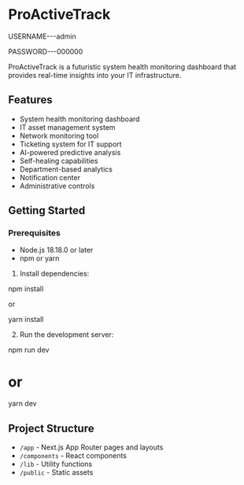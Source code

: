 # ProActiveTrack

USERNAME---admin


PASSWORD---000000

ProActiveTrack is a futuristic system health monitoring dashboard that provides real-time insights into your IT infrastructure.

## Features

- System health monitoring dashboard
- IT asset management system
- Network monitoring tool
- Ticketing system for IT support
- AI-powered predictive analysis
- Self-healing capabilities
- Department-based analytics
- Notification center
- Administrative controls

## Getting Started

### Prerequisites

- Node.js 18.18.0 or later
- npm or yarn



1. Install dependencies:


npm install

 or

yarn install


2. Run the development server:


npm run dev

# or

yarn dev




## Project Structure

- `/app` - Next.js App Router pages and layouts
- `/components` - React components
- `/lib` - Utility functions
- `/public` - Static assets


